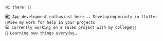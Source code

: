     Hi there! 👋
    
    🖥️📲 App development enthusiast here... Developing mainly in flutter
    💫View my work for help in your projects 
    💻 Currently working on a sales project with my college👨🏻‍
    🌱 Learning new things everyday… 
